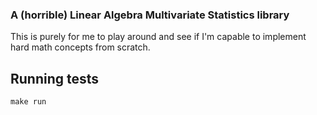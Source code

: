 ### A (horrible) **L**inear **A**lgebra **M**ultivariate **S**tatistics library

This is purely for me to play around and see if I'm capable to implement hard math concepts from scratch.

## Running tests
```
make run
```
